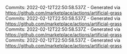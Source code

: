 Commits: 2022-02-12T22:50:58.537Z - Generated via https://github.com/marketplace/actions/artificial-grass
<br>
Commits: 2022-02-12T22:50:58.537Z - Generated via https://github.com/marketplace/actions/artificial-grass
<br>
Commits: 2022-02-12T22:50:58.537Z - Generated via https://github.com/marketplace/actions/artificial-grass
<br>
Commits: 2022-02-12T22:50:58.537Z - Generated via https://github.com/marketplace/actions/artificial-grass
<br>

